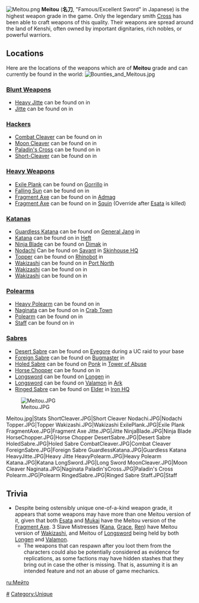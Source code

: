 ![](Meitou.png "Meitou.png") **Meitou** (**名刀**, "Famous/Excellent
Sword" in Japanese) is the highest weapon grade in the game. Only the
legendary smith [Cross](Cross.md "wikilink") has been able to craft weapons
of this quality. Their weapons are spread around the land of Kenshi,
often owned by important dignitaries, rich nobles, or powerful warriors.

## Locations

Here are the locations of the weapons which are of **Meitou** grade and
can currently be found in the world:
![](Bounties_and_Meitous.jpg "Bounties_and_Meitous.jpg")

### [Blunt Weapons](Blunt_Weapons.md "wikilink")

- [Heavy Jitte](Heavy_Jitte.md "wikilink") can be found on [](General_Hat-12.md) in [](Ashland_Dome_IV.md)
- [Jitte](Jitte.md "wikilink") can be found on [](The_Vault_Warden.md) in [](Tengu's_Vault.md)

### [Hackers](Hackers.md "wikilink")

- [Combat Cleaver](Combat_Cleaver.md "wikilink") can be found on [](King_Gurgler.md) in [](Island_Lab.md)
- [Moon Cleaver](Moon_Cleaver.md "wikilink") can be found on [](The_Preacher.md) in [](Cult_Village.md)
- [Paladin's Cross](Paladin's_Cross.md "wikilink") can be found on [](Holy_Lord_Phoenix.md) in [](Blister_Hill.md)
- [Short-Cleaver](Short-Cleaver.md "wikilink") can be found on [](Head_of_Agriculture.md) in [](Ashland_Dome_I.md)

### [Heavy Weapons](Heavy_Weapons.md "wikilink")

- [Exile Plank](Exile_Plank.md "wikilink") can be found on
  [Gorrillo](Gorrillo.md "wikilink") in [](The_Old_Prison.md)
- [Falling Sun](Falling_Sun.md "wikilink") can be found on [](Mad_Cat-Lon.md) in [](Cat-Lon's_Exile.md)
- [Fragment Axe](Fragment_Axe.md "wikilink") can be found on [](Stone_Golem.md) in [Admag](Admag.md "wikilink")
- [Fragment Axe](Fragment_Axe.md "wikilink") can be found on [](Mukai_the_Mountain.md) in [Squin](Squin.md "wikilink")
  (Override after [Esata](Esata_the_Stone_Golem.md "wikilink") is killed)

### [Katanas](Katanas.md "wikilink")

- [Guardless Katana](Guardless_Katana.md "wikilink") can be found on
  [General Jang](General_Jang.md "wikilink") in [](Ashland_Dome_III.md)
- [Katana](Katana.md "wikilink") can be found on [](Emperor_Tengu.md) in [Heft](Heft.md "wikilink")
- [Ninja Blade](Ninja_Blade.md "wikilink") can be found on
  [Dimak](Dimak.md "wikilink") in [](Tower_Of_Ninjas.md)
- [Nodachi](Nodachi.md "wikilink") Can be found on
  [Savant](Savant.md "wikilink") in [Skinhouse HQ](Skinhouse_HQ.md "wikilink")
- [Topper](Topper.md "wikilink") can be found on
  [Rhinobot](Rhinobot.md "wikilink") in [](Ashland_Dome_II.md)
- [Wakizashi](Wakizashi.md "wikilink") can be found on [](Lady_Kana.md) in [Port North](Port_North.md "wikilink")
- [Wakizashi](Wakizashi.md "wikilink") can be found on [](Slave_Mistress_Grace.md) in [](Slave_Farm_South.md)
- [Wakizashi](Wakizashi.md "wikilink") can be found on [](Slave_Mistress_Ren.md) in [](Slave_Farm.md)

### [Polearms](Polearms.md "wikilink")

- [Heavy Polearm](Heavy_Polearm.md "wikilink") can be found on [](Screamer_the_False.md) in [](Tower_of_Abuse.md)
- [Naginata](Naginata.md "wikilink") can be found on [](Crab_Queen.md) in [Crab Town](Crab_Town.md "wikilink")
- [Polearm](Polearm.md "wikilink") can be found on [](Queen_of_the_South.md) in [](03%20-%20Projects%20&%20Wikis/Kenshi/Kenshi%20Wiki/Kenshi%20Wiki%20Template/Southern_Hive.md)
- [Staff](Staff.md "wikilink") can be found on [](Spider_Foreman.md) in [](Spider_Factory.md)

### [Sabres](Sabres.md "wikilink")

- [Desert Sabre](Desert_Sabre.md "wikilink") can be found on
  [Eyegore](Eyegore.md "wikilink") during a UC raid to your base
- [Foreign Sabre](Foreign_Sabre.md "wikilink") can be found on
  [Bugmaster](Bugmaster.md "wikilink") in [](Throne_of_the_Bugmaster.md)
- [Holed Sabre](Holed_Sabre.md "wikilink") can be found on
  [Ponk](Ponk.md "wikilink") in [Tower of Abuse](Tower_of_Abuse.md "wikilink")
- [Horse Chopper](Horse_Chopper.md "wikilink") can be found on [](Red_Sabre_Boss.md) in [](Red_Sabre_Hideout.md)
- [Longsword](Longsword.md "wikilink") can be found on
  [Longen](Longen.md "wikilink") in [](Trader's_Edge.md)
- [Longsword](Longsword.md "wikilink") can be found on
  [Valamon](Valamon.md "wikilink") in [Ark](Ark.md "wikilink")
- [Ringed Sabre](Ringed_Sabre.md "wikilink") can be found on
  [Elder](Elder.md "wikilink") in [Iron HQ](Iron_HQ.md "wikilink")

<figure>
<img src="Meitou.JPG" title="Meitou.JPG" />
<figcaption>Meitou.JPG</figcaption>
</figure>

Meitou.jpg\|Stats ShortCleaver.JPG\|Short Cleaver Nodachi.JPG\|Nodachi
Topper.JPG\|Topper Wakizashi.JPG\|Wakizashi ExilePlank.JPG\|Exile Plank
FragmentAxe.JPG\|Fragment Axe Jitte.JPG\|Jitte NinjaBlade.JPG\|Ninja
Blade HorseChopper.JPG\|Horse Chopper DesertSabre.JPG\|Desert Sabre
HoledSabre.JPG\|Holed Sabre CombatCleaver.JPG\|Combat Cleaver
ForeignSabre.JPG\|Foreign Sabre GuardlessKatana.JPG\|Guardless Katana
HeavyJitte.JPG\|Heavy Jitte HeavyPolearm.JPG\|Heavy Polearm
Katana.JPG\|Katana LongSword.JPG\|Long Sword MoonCleaver.JPG\|Moon
Cleaver Naginata.JPG\|Naginata Paladin'sCross.JPG\|Paladin's Cross
Polearm.JPG\|Polearm RingedSabre.JPG\|Ringed Sabre Staff.JPG\|Staff

## Trivia

- Despite being ostensibly unique one-of-a-kind weapon grade, it appears
  that some weapons may have more than one Meitou version of it, given
  that both [Esata](Esata_the_Stone_Golem.md "wikilink") and
  [Mukai](Mukai_the_Mountain.md "wikilink") have the Meitou version of the
  [Fragment Axe](Fragment_Axe.md "wikilink"). 3 Slave Mistresses
  ([Kana](Lady_Kana.md "wikilink"),
  [Grace](Slave_Mistress_Grace.md "wikilink"),
  [Ren](Slave_Mistress_Ren.md "wikilink")) have Meitou version of
  [Wakizashi](Wakizashi.md "wikilink"), and Meitou of
  [Longsword](Longsword.md "wikilink") being held by both
  [Longen](Longen.md "wikilink") and [Valamon](Valamon.md "wikilink").
  - The weapons that can respawn after you loot them from the characters
    could also be potentially considered as evidence for replications,
    as some factions may have hidden stashes that they bring out in case
    the other is missing. That is, assuming it is an intended feature
    and not an abuse of game mechanics.

[ru:Мейто](ru:Мейто "wikilink")

[\#](Category:Weapons "wikilink")
[Category:Unique](Category:Unique "wikilink")